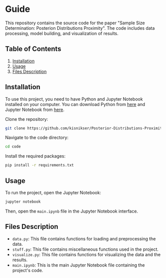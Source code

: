 # Guide

This repository contains the source code for the paper "Sample Size Determination: Posterion Distributions Proximity". The code includes data processing, model building, and visualization of results.

## Table of Contents
1. [Installation](#installation)
2. [Usage](#usage)
3. [Files Description](#files-description)

## Installation <a name="installation"></a>
To use this project, you need to have Python and Jupyter Notebook installed on your computer. You can download Python from [here](https://www.python.org/downloads/) and Jupyter Notebook from [here](https://jupyter.org/install).

Clone the repository:
```bash
git clone https://github.com/kisnikser/Posterior-Distributions-Proximity.git
```

Navigate to the code directory:
```bash
cd code
```

Install the required packages:
```bash
pip install -r requirements.txt
```

## Usage <a name="usage"></a>
To run the project, open the Jupyter Notebook:
```bash
jupyter notebook
```
Then, open the `main.ipynb` file in the Jupyter Notebook interface.

## Files Description <a name="files-description"></a>
- `data.py`: This file contains functions for loading and preprocessing the data.
- `stuff.py`: This file contains miscellaneous functions used in the project.
- `visualize.py`: This file contains functions for visualizing the data and the results.
- `main.ipynb`: This is the main Jupyter Notebook file containing the project's code.